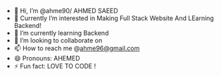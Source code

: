 - 👋 Hi, I’m @ahme90/ AHMED SAEED
- 👀  Currently I’m interested in Making Full Stack Website And LEarning Backend! 
- 🌱 I’m currently learning Backend
- 💞️ I’m looking to collaborate on 
- 📫 How to reach me @ahme96@gmail.com
- 😄 Pronouns:  AHEMED
- ⚡ Fun fact: LOVE TO CODE !

<!---
ahme90/ahme90 is a ✨ special ✨ repository because its `README.md` (this file) appears on your GitHub profile.
You can click the Preview link to take a look at your changes.
--->
